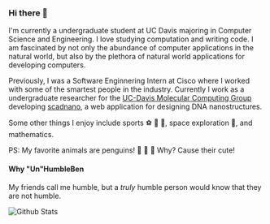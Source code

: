 ### Hi there 👋

I'm currently a undergraduate student at UC Davis majoring in Computer Science and Engineering. I love studying computation and writing code. I am fascinated
by not only the abundance of computer applications in the natural world, but also by the plethora of natural world applications for developing
computers.

Previously, I was a Software Enginnering Intern at Cisco where I worked with some of the smartest people in the industry. Currently I work as a 
undergraduate researcher for the [UC-Davis Molecular Computing Group](https://github.com/UC-Davis-molecular-computing) developing [scadnano](https://scadnano.org/),
a web application for designing DNA nanostructures.

Some other things I enjoy include sports :soccer: :football: :basketball:, space exploration :rocket:, and mathematics.

PS: My favorite animals are penguins! :penguin: :penguin: :penguin: Why? Cause their cute!

#### Why "Un"HumbleBen

My friends call me humble, but a *truly* humble person would know that they are not humble.


![Github Stats](https://github-readme-stats.vercel.app/api?username=unhumbleben&show_icons=true)
